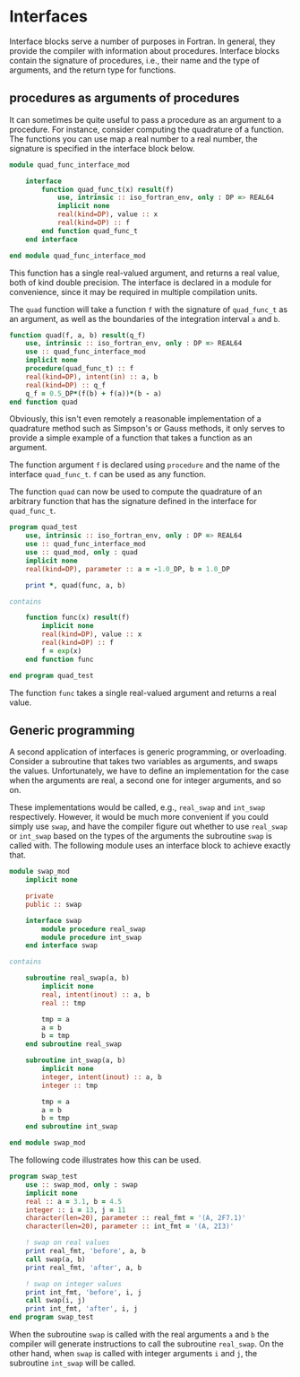 # Interfaces

Interface blocks serve a number of purposes in Fortran.  In general, they
provide the compiler with information about procedures.  Interface blocks
contain the signature of procedures, i.e., their name and the type of
arguments, and the return type for functions.


## procedures as arguments of procedures

It can sometimes be quite useful to pass a procedure as an argument to
a procedure.  For instance, consider computing the quadrature of a function.
The functions you can use map a real number to a real number, the signature
is specified in the interface block below.

~~~~fortran
module quad_func_interface_mod

    interface
        function quad_func_t(x) result(f)
            use, intrinsic :: iso_fortran_env, only : DP => REAL64
            implicit none
            real(kind=DP), value :: x
            real(kind=DP) :: f
        end function quad_func_t
    end interface

end module quad_func_interface_mod
~~~~

This function has a single real-valued argument, and returns a real value,
both of kind double precision.  The interface is declared in a module for
convenience, since it may be required in multiple compilation units.

The `quad` function will take a function `f` with the signature of
`quad_func_t` as an argument, as well as the boundaries of the integration
interval `a` and `b`.

~~~~fortran
function quad(f, a, b) result(q_f)
    use, intrinsic :: iso_fortran_env, only : DP => REAL64
    use :: quad_func_interface_mod
    implicit none
    procedure(quad_func_t) :: f
    real(kind=DP), intent(in) :: a, b
    real(kind=DP) :: q_f
    q_f = 0.5_DP*(f(b) + f(a))*(b - a)
end function quad
~~~~ 

Obviously, this isn't even remotely a reasonable implementation of a
quadrature method such as Simpson's or Gauss methods, it only serves to
provide a simple example of a function that takes a function as an argument.

The function argument `f` is declared using `procedure` and the name of the
interface `quad_func_t`.  `f` can be used as any function.

The function `quad` can now be used to compute the quadrature of an
arbitrary function that has the signature defined in the interface for
`quad_func_t`.

~~~~fortran
program quad_test
    use, intrinsic :: iso_fortran_env, only : DP => REAL64
    use :: quad_func_interface_mod
    use :: quad_mod, only : quad
    implicit none
    real(kind=DP), parameter :: a = -1.0_DP, b = 1.0_DP

    print *, quad(func, a, b)

contains

    function func(x) result(f)
        implicit none
        real(kind=DP), value :: x
        real(kind=DP) :: f
        f = exp(x)
    end function func

end program quad_test
~~~~

The function `func` takes a single real-valued argument and returns a real
value.


## Generic programming

A second application of interfaces is generic programming, or overloading.
Consider a subroutine that takes two variables as arguments, and swaps the
values.  Unfortunately, we have to define an implementation for the case when
the arguments are real, a second one for integer arguments, and so on.

These implementations would be called, e.g., `real_swap` and `int_swap`
respectively.  However, it would be much more convenient if you could simply
use `swap`, and have the compiler figure out whether to use `real_swap` or
`int_swap` based on the types of the arguments the subroutine `swap` is called
with.  The following module uses an interface block to achieve exactly that.

~~~~fortran
module swap_mod
    implicit none

    private
    public :: swap

    interface swap
        module procedure real_swap
        module procedure int_swap
    end interface swap

contains

    subroutine real_swap(a, b)
        implicit none
        real, intent(inout) :: a, b
        real :: tmp

        tmp = a
        a = b
        b = tmp
    end subroutine real_swap

    subroutine int_swap(a, b)
        implicit none
        integer, intent(inout) :: a, b
        integer :: tmp

        tmp = a
        a = b
        b = tmp
    end subroutine int_swap

end module swap_mod
~~~~

The following code illustrates how this can be used.

~~~~fortran
program swap_test
    use :: swap_mod, only : swap
    implicit none
    real :: a = 3.1, b = 4.5
    integer :: i = 13, j = 11
    character(len=20), parameter :: real_fmt = '(A, 2F7.1)'
    character(len=20), parameter :: int_fmt = '(A, 2I3)'

    ! swap on real values
    print real_fmt, 'before', a, b
    call swap(a, b)
    print real_fmt, 'after', a, b

    ! swap on integer values
    print int_fmt, 'before', i, j
    call swap(i, j)
    print int_fmt, 'after', i, j
end program swap_test
~~~~

When the subroutine `swap` is called with the real arguments `a` and `b` the
compiler will generate instructions to call the subroutine `real_swap`.  On
the other hand, when `swap` is called with integer arguments `i` and `j`, the
subroutine `int_swap` will be called.
